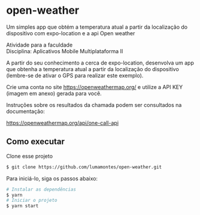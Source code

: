 # open-weather
Um simples app que obtém a temperatura atual a partir da localização do dispositivo com expo-location e a api Open weather

Atividade para a faculdade</br>
Disciplina: Aplicativos Mobile Multiplataforma II

A partir do seu conhecimento a cerca de expo-location, desenvolva um app que obtenha a temperatura atual a partir da localização do dispositivo (lembre-se de ativar o GPS para realizar este exemplo).

Crie uma conta no site https://openweathermap.org/ e utilize a API KEY (imagem em anexo) gerada para você.

Instruções sobre os resultados da chamada podem ser consultados na documentação:

https://openweathermap.org/api/one-call-api


## Como executar 

Clone esse projeto
```bash
$ git clone https://github.com/lumamontes/open-weather.git
```
Para iniciá-lo, siga os passos abaixo:
```bash
# Instalar as dependências
$ yarn
# Iniciar o projeto
$ yarn start
```
